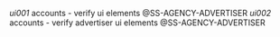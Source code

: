 *ui001* accounts - verify ui elements @SS-AGENCY-ADVERTISER
*ui002* accounts - verify advertiser ui elements @SS-AGENCY-ADVERTISER
